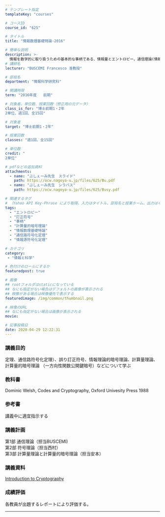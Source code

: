 ```yaml
---
# テンプレート指定
templateKey: "courses"

# コースID
course_id: "625"

# タイトル
title: "情報数理基礎特論-2016"

# 簡単な説明
description: >-
  情報を数学的に取り扱うための基本的な事柄である、情報量とエントロピー、通信理論(情報源符号化定理、通信路符号化定理)、誤り訂正符号、情報理論的暗号理論、計算量理論、計算量的暗号理論(一方向性関数、公開鍵暗号)などについて学ぶ ....
# 講師名
lecturer: "BUSCEMI Francesco 准教授"

# 部局名
department: "情報科学研究科"

# 開講時限
term: "2016年度	前期"

# 対象者、単位数、授業回数（修正用の元データ）
class_is_for: "博士前期1・2年
2単位、週1回、全15回"

# 対象者
target: "博士前期1・2年"

# 授業回数
classes: "週1回、全15回"

# 単位数
credit: "
2単位"

# pdfなどの追加資料
attachments:
  - name: "ぶしぇーみ先生　スライド" 
    path: https://ocw.nagoya-u.jp/files/625/Bu.pdf
  - name: "ぶしぇーみ先生　シラバス" 
    path: https://ocw.nagoya-u.jp/files/625/Busy.pdf

# 関連するタグ
# （Yahoo API Key-Phrase により取得。入力はタイトル、部局名と授業ホーム、出力はキーフレーズ（tags））
tags:
  - "エントロピー"
  - "訂正符号"
  - "事柄"
  - "計算量的暗号理論"
  - "情報数理基礎特論"
  - "通信路符号化定理"
  - "情報源符号化定理"

# カテゴリ
category:
 - "情報と科学"

# 色付けのロールにするか
featuredpost: true

# 画像
## rootフォルダはstaticになっている
## なにも指定がない場合はデフォルトの画像が表示される
## 映像がある場合は映像優先で表示する
featuredimage: /img/common/thumbnail.png

# 映像のURL
## なにも指定がない場合は画像が表示される
movie: 

# 記事投稿日
date: 2020-04-29 12:22:31
---
```


### 講義目的

定理、通信路符号化定理）、誤り訂正符号、情報理論的暗号理論、計算量理論、計算量的暗号理論 （一方向性関数公開鍵暗号）などについて学ぶ








### 教科書

Dominic Welsh, Codes and Cryptography, Oxford Univesity Press 1988 

### 参考書

講義中に適宜指示する


<h3>講義計画</h3>
第1部 通信理論（担当BUSCEMI)<br>
第2部 符号理論（担当西村）<br>
第3部 計算量理論と計算量的暗号理論（担当安本）


### 講義資料

[Introduction to Cryptography](https://ocw.nagoya-u.jp/files/625/Bu.pdf) 






### 成績評価

各教員が出題するレポートにより評価する。





-----